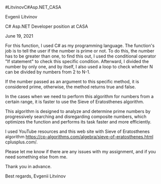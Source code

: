 #LitvinovC#Asp.NET_CASA

Evgenii Litvinov 

C# Asp.NET Developer position at CASA

June 19, 2021

For this function, I used C# as my programming language.
The function's job is to tell the user if the number is prime or not. 
To do this, the number has to be greater than one, to find this out, I used the conditional operator "If statement" to check this specific condition.
Afterward, I divided the number by only one, and by itself, I also used a loop to check whether N can be divided by numbers from 2 to N-1.

If the number passed as an argument to this specific method, it is considered prime, otherwise, the method returns true and false.

In the cases when we need to perform this algorithm for numbers from a certain range, it is faster to use the Sieve of Eratosthenes algorithm.

This algorithm is designed to analyze and determine prime numbers by progressively searching and disregarding composite numbers, which optimizes the function and performs its task faster and more efficiently. 

I used YouTube resources and this web site with Sieve of Eratosthenes algorithm https://cp-algorithms.com/algebra/sieve-of-eratosthenes.html cplusplus.com/.

Please let me know if there are any issues with my assignment, and if you need something else from me. 

Thank you in advance.

Best regards,
Evgenii Litvinov
